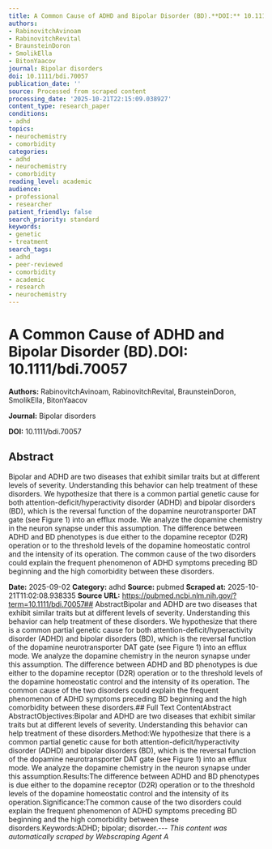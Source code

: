 ```yaml
---
title: A Common Cause of ADHD and Bipolar Disorder (BD).**DOI:** 10.1111/bdi.70057
authors:
- RabinovitchAvinoam
- RabinovitchRevital
- BraunsteinDoron
- SmolikElla
- BitonYaacov
journal: Bipolar disorders
doi: 10.1111/bdi.70057
publication_date: ''
source: Processed from scraped content
processing_date: '2025-10-21T22:15:09.038927'
content_type: research_paper
conditions:
- adhd
topics:
- neurochemistry
- comorbidity
categories:
- adhd
- neurochemistry
- comorbidity
reading_level: academic
audience:
- professional
- researcher
patient_friendly: false
search_priority: standard
keywords:
- genetic
- treatment
search_tags:
- adhd
- peer-reviewed
- comorbidity
- academic
- research
- neurochemistry
---
```


# A Common Cause of ADHD and Bipolar Disorder (BD).**DOI:** 10.1111/bdi.70057

**Authors:** RabinovitchAvinoam, RabinovitchRevital, BraunsteinDoron, SmolikElla, BitonYaacov

**Journal:** Bipolar disorders

**DOI:** 10.1111/bdi.70057

## Abstract

Bipolar and ADHD are two diseases that exhibit similar traits but at different levels of severity. Understanding this behavior can help treatment of these disorders.
We hypothesize that there is a common partial genetic cause for both attention-deficit/hyperactivity disorder (ADHD) and bipolar disorders (BD), which is the reversal function of the dopamine neurotransporter DAT gate (see Figure 1) into an efflux mode. We analyze the dopamine chemistry in the neuron synapse under this assumption.
The difference between ADHD and BD phenotypes is due either to the dopamine receptor (D2R) operation or to the threshold levels of the dopamine homeostatic control and the intensity of its operation.
The common cause of the two disorders could explain the frequent phenomenon of ADHD symptoms preceding BD beginning and the high comorbidity between these disorders.

**Date:** 2025-09-02
**Category:** adhd
**Source:** pubmed
**Scraped at:** 2025-10-21T11:02:08.938335
**Source URL:** https://pubmed.ncbi.nlm.nih.gov/?term=10.1111/bdi.70057## AbstractBipolar and ADHD are two diseases that exhibit similar traits but at different levels of severity. Understanding this behavior can help treatment of these disorders.
We hypothesize that there is a common partial genetic cause for both attention-deficit/hyperactivity disorder (ADHD) and bipolar disorders (BD), which is the reversal function of the dopamine neurotransporter DAT gate (see Figure 1) into an efflux mode. We analyze the dopamine chemistry in the neuron synapse under this assumption.
The difference between ADHD and BD phenotypes is due either to the dopamine receptor (D2R) operation or to the threshold levels of the dopamine homeostatic control and the intensity of its operation.
The common cause of the two disorders could explain the frequent phenomenon of ADHD symptoms preceding BD beginning and the high comorbidity between these disorders.## Full Text ContentAbstract AbstractObjectives:Bipolar and ADHD are two diseases that exhibit similar traits but at different levels of severity. Understanding this behavior can help treatment of these disorders.Method:We hypothesize that there is a common partial genetic cause for both attention-deficit/hyperactivity disorder (ADHD) and bipolar disorders (BD), which is the reversal function of the dopamine neurotransporter DAT gate (see Figure 1) into an efflux mode. We analyze the dopamine chemistry in the neuron synapse under this assumption.Results:The difference between ADHD and BD phenotypes is due either to the dopamine receptor (D2R) operation or to the threshold levels of the dopamine homeostatic control and the intensity of its operation.Significance:The common cause of the two disorders could explain the frequent phenomenon of ADHD symptoms preceding BD beginning and the high comorbidity between these disorders.Keywords:ADHD; bipolar; disorder.---
*This content was automatically scraped by Webscraping Agent A*
